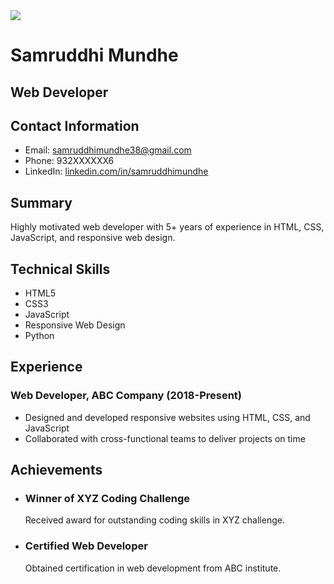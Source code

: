 <!DOCTYPE html>
<html>
<head>
  <title>Resume</title>
  <link rel="stylesheet" href="style.css">
</head>
<body>
  <div class="container">
    <div class="header">
      <img src="IMG_20250129_074842.JPGalt"="Samruddhi Mundhe" class="photo">
      <h1>Samruddhi Mundhe</h1>
      <h2>Web Developer</h2>
    </div>
    <div class="section">
      <h2>Contact Information</h2>
      <ul>
        <li>Email: <a href="mailto:samruddhimundhe38@gmail.com">samruddhimundhe38@gmail.com</a></li>
        <li>Phone: 932XXXXXX6</li>
        <li>LinkedIn: <a href="https://www.linkedin.com/in/samruddhimundhe">linkedin.com/in/samruddhimundhe</a></li>
      </ul>
    </div>
    <div class="section">
      <h2>Summary</h2>
      <p>Highly motivated web developer with 5+ years of experience in HTML, CSS, JavaScript, and responsive web design.</p>
    </div>
    <div class="section">
      <h2>Technical Skills</h2>
      <ul>
        <li>HTML5</li>
        <li>CSS3</li>
        <li>JavaScript</li>
        <li>Responsive Web Design</li>
        <li>Python</li>
      </ul>
    </div>
    <div class="section">
      <h2>Experience</h2>
      <h3>Web Developer, ABC Company (2018-Present)</h3>
      <ul>
        <li>Designed and developed responsive websites using HTML, CSS, and JavaScript</li>
        <li>Collaborated with cross-functional teams to deliver projects on time</li>
      </ul>
    </div>
    <div class="achievement">
  <h2>Achievements</h2>
  <ul>
    <li>
      <h3>Winner of XYZ Coding Challenge</h3>
      <p>Received award for outstanding coding skills in XYZ challenge.</p>
    </li>
    <li>
      <h3>Certified Web Developer</h3>
      <p>Obtained certification in web development from ABC institute.</p>
    </li>
  </ul>
</div>
  </div>
</body>
</html>
